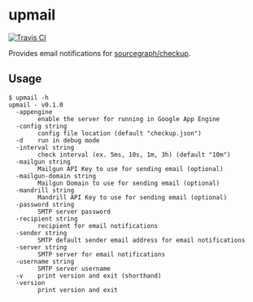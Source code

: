 # upmail

[![Travis CI](https://travis-ci.org/jessfraz/upmail.svg?branch=master)](https://travis-ci.org/jessfraz/upmail)

Provides email notifications for [sourcegraph/checkup](https://github.com/sourcegraph/checkup).

## Usage

```console
$ upmail -h
upmail - v0.1.0
  -appengine
    	enable the server for running in Google App Engine
  -config string
    	config file location (default "checkup.json")
  -d	run in debug mode
  -interval string
    	check interval (ex. 5ms, 10s, 1m, 3h) (default "10m")
  -mailgun string
    	Mailgun API Key to use for sending email (optional)
  -mailgun-domain string
    	Mailgun Domain to use for sending email (optional)
  -mandrill string
    	Mandrill API Key to use for sending email (optional)
  -password string
    	SMTP server password
  -recipient string
    	recipient for email notifications
  -sender string
    	SMTP default sender email address for email notifications
  -server string
    	SMTP server for email notifications
  -username string
    	SMTP server username
  -v	print version and exit (shorthand)
  -version
    	print version and exit
```
